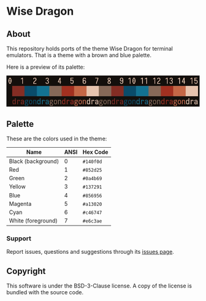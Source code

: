 # Wise Dragon
## About
This repository holds ports of the theme Wise Dragon for terminal emulators.
That is a theme with a brown and blue palette.

Here is a preview of its palette:

![](preview.webp)

## Palette
These are the colors used in the theme:

| Name                | ANSI | Hex Code  |
| ------------------- | ---- | --------- |
| Black (background)  | 0    | `#140f0d` |
| Red                 | 1    | `#852d25` |
| Green               | 2    | `#0a4b69` |
| Yellow              | 3    | `#137291` |
| Blue                | 4    | `#856956` |
| Magenta             | 5    | `#a13020` |
| Cyan                | 6    | `#c46747` |
| White (foreground)  | 7    | `#e6c3ae` |

### Support
Report issues, questions and suggestions through its [issues page](https://github.com/skippyr/wise-dragon/issues).

## Copyright
This software is under the BSD-3-Clause license. A copy of the license is
bundled with the source code.
